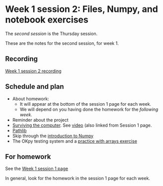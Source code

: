 # Week 1 session 2: Files, Numpy, and notebook exercises

The *second session* is the Thursday session.

These are the notes for the second session, for week 1.

## Recording

[Week 1 session
2 recording](https://numfocus-org.zoom.us/rec/share/KzZxz_u4kOloz-bjfa9xFwEkxmoR_NknZo9un-wjlpuLnGwLnAqApLgRkyx5-jVk.P-Zk3Vcl31LMqkhq)

## Schedule and plan

- About homework:
  - It will appear at the bottom of the session 1 page for each week.
  - We will depend on you having done the homework for the _following week_.
- Reminder about the project
- [Surviving the
  computer](https://textbook.nipraxis.org/surviving_computers.html).  See
  [video](https://player.vimeo.com/video/693542789?h=63ccfc6dfa) (also linked from Session 1 page.
- [Pathlib](https://textbook.nipraxis.org/pathlib.html)
- Skip through the [introduction to
  Numpy](https://textbook.nipraxis.org/numpy_intro.html)
- The OKpy testing system and a [practice with arrays
  exercise](https://mybinder.org/v2/gh/nipraxis/summer-2023/main?urlpath=tree/array_practice/array_practice.ipynb)

## For homework

See the [Week 1 session 1 page](week1_session1.md)

In general, look for the homework in the session 1 page for each week.
